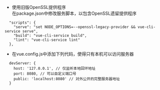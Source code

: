 * 使用旧版OpenSSL提供程序  
在package.json中修改服务脚本，以包含OpenSSL遗留提供程序 
```
  "scripts": {
    "serve": "set NODE_OPTIONS=--openssl-legacy-provider && vue-cli-service serve",
    "build": "vue-cli-service build",
    "lint": "vue-cli-service lint"
  },
```
* 在vue.config.js中添加下列代码，使得只有本机可以访问服务器  
```
  devServer: {
    host: '127.0.0.1', // 仅监听本地回环地址
    port: 8080, // 可以自定义端口号
    public: 'localhost:8080' // 对外公开的完整服务器地址
  }
```
